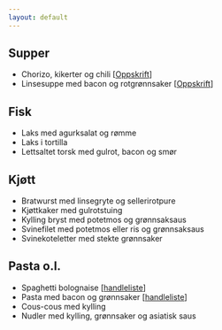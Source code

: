 ```yaml
---
layout: default
---
```


## Supper
- Chorizo, kikerter og chili [[Oppskrift](http://trinesmatblogg.no/2014/06/10/smakfull-suppe-med-chorizo-kikerter-og-chili/)]
- Linsesuppe med bacon og rotgrønnsaker [[Oppskrift](http://trinesmatblogg.no/2014/03/12/linsesuppe-med-bacon/)]

## Fisk
- Laks med agurksalat og rømme
- Laks i tortilla
- Lettsaltet torsk med gulrot, bacon og smør

## Kjøtt
- Bratwurst med linsegryte og sellerirotpure
- Kjøttkaker med gulrotstuing
- Kylling bryst med potetmos og grønnsaksaus
- Svinefilet med potetmos eller ris og grønnsaksaus
- Svinekoteletter med stekte grønnsaker

## Pasta o.l.

- Spaghetti bolognaise [[handleliste](handlelister/spaghetti_bolognaise/)]
- Pasta med bacon og grønnsaker [[handleliste](handlelister/pasta_bacon_grsak)]
- Cous-cous med kylling
- Nudler med kylling, grønnsaker og asiatisk saus
